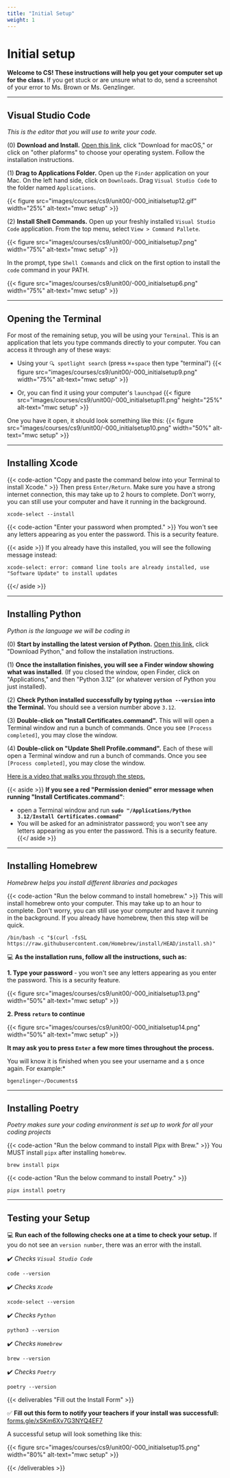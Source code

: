 ```yaml
---
title: "Initial Setup"
weight: 1
---
```


# Initial setup

**Welcome to CS! These instructions will help you get your computer set up for the class.**
If you get stuck or are unsure what to do, send a screenshot of your error to Ms. Brown or Ms. Genzlinger.


---
## Visual Studio Code
*This is the editor that you will use to write your code.*

(0) **Download and Install.** [Open this link](https://code.visualstudio.com/), click "Download for macOS," or click on "other plaforms" to choose your operating system. Follow the installation instructions.

(1) **Drag to Applications Folder.** Open up the `Finder` application on your Mac. On the left hand side, click on `Downloads`.  Drag `Visual Studio Code` to the folder named `Applications`.

{{< figure src="images/courses/cs9/unit00/-000_initialsetup12.gif" width="25%" alt-text="mwc setup" >}}

(2) **Install Shell Commands.** Open up your freshly installed `Visual Studio Code` application. From the top menu, select `View > Command Pallete`. 

{{< figure src="images/courses/cs9/unit00/-000_initialsetup7.png" width="75%" alt-text="mwc setup" >}}

In the prompt, type `Shell Commands` and click on the first option to install the `code` command in your PATH.

{{< figure src="images/courses/cs9/unit00/-000_initialsetup6.png" width="75%" alt-text="mwc setup" >}}

---

## Opening the Terminal

For most of the remaining setup, you will be using your `Terminal`. This is an application that lets you type commands directly to your computer. You can access it through any of these ways:

- Using your `🔍 spotlight search` (press `⌘`+`space` then type "terminal")
{{< figure src="images/courses/cs9/unit00/-000_initialsetup9.png" width="75%" alt-text="mwc setup" >}}

- Or, you can find it using your computer's `launchpad`
{{< figure src="images/courses/cs9/unit00/-000_initialsetup11.png" height="25%" alt-text="mwc setup" >}}


One you have it open, it should look something like this:
{{< figure src="images/courses/cs9/unit00/-000_initialsetup10.png" width="50%" alt-text="mwc setup" >}}

---
 
## Installing Xcode

{{< code-action "Copy and paste the command below into your Terminal to install Xcode." >}} Then press `Enter/Return`. Make sure you have a strong internet connection, this may take up to 2 hours to complete. Don't worry, you can still use your computer and have it running in the background. 

```shell
xcode-select --install
```


{{< code-action "Enter your password when prompted." >}} You won't see any letters appearing as you enter the password. This is a security feature.

{{< aside >}}
If you already have this installed, you will see the following message instead:
```shell
xcode-select: error: command line tools are already installed, use "Software Update" to install updates
```
{{</ aside >}}

---

## Installing Python
*Python is the language we will be coding in*

(0) **Start by installing the latest version of Python.** [Open this link](https://www.python.org/downloads/), click "Download Python," and follow the installation instructions.


(1) **Once the installation finishes, you will see a Finder window showing what was installed**.
(If you closed the window, open Finder, click on "Applications," and then "Python 3.12" (or whatever version of Python you just installed).


(2) **Check Python installed successfully by typing `python --version` into the Terminal.** You should see a version number above `3.12`.

(3) **Double-click on "Install Certificates.command".** This will will open a Terminal window and run a bunch of commands. Once you see `[Process completed]`, you may close the window.

(4) **Double-click on "Update Shell Profile.command".** Each of these will open a Terminal window and run a bunch of commands. Once you see `[Process completed]`, you may close the window.

[Here is a video that walks you through the steps.](https://youtu.be/OiCiOgeyaWA)


{{< aside >}}
**If you see a red "Permission denied" error message when running "Install Certificates.command"**:
- open a Terminal window and run **`sudo "/Applications/Python 3.12/Install Certificates.command"`**
- You will be asked for an administrator password; you won't see any letters appearing as you enter the password. This is a security feature.
{{</ aside >}}

<!-- {{< youtube "OiCiOgeyaWA" >}} -->

---

## Installing Homebrew
*Homebrew helps you install different libraries and packages*

{{< code-action "Run the below command to install homebrew." >}} This will install homebrew onto your computer. This may take up to an hour to complete. Don't worry, you can still use your computer and have it running in the background. If you already have homebrew, then this step will be quick.

```shell
/bin/bash -c "$(curl -fsSL https://raw.githubusercontent.com/Homebrew/install/HEAD/install.sh)"
```

💻 **As the installation runs, follow all the instructions, such as:**

**1. Type your password** - you won't see any letters appearing as you enter the password. This is a security feature.

{{< figure src="images/courses/cs9/unit00/-000_initialsetup13.png" width="50%" alt-text="mwc setup" >}}


**2. Press `return` to continue** 

{{< figure src="images/courses/cs9/unit00/-000_initialsetup14.png" width="50%" alt-text="mwc setup" >}}

**It may ask you to press `Enter` a few more times throughout the process.**

You will know it is finished when you see your username and a `$` once again. For example:*
```shell
bgenzlinger~/Documents$
```

---


## Installing Poetry
*Poetry makes sure your coding environment is set up to work for all your coding projects*

{{< code-action "Run the below command to install Pipx with Brew." >}} You MUST install `pipx` after installing `homebrew`. 
```shell
brew install pipx
```

{{< code-action "Run the below command to install Poetry." >}} 
```shell
pipx install poetry
```

---


## Testing your Setup



💻 **Run each of the following checks one at a time to check your setup.** If you do not see an `version number`, there was an error with the install.

✔️ *Checks `Visual Studio Code`*

```shell
code --version
```

✔️ *Checks `Xcode`*

```shell
xcode-select --version
```

✔️ *Checks `Python`*

```shell
python3 --version
```

✔️ *Checks `Homebrew`*

```shell
brew --version
```

✔️ *Checks `Poetry`*

```shell
poetry --version
```



{{< deliverables "Fill out the Install Form" >}}

✅ **Fill out this form to notify your teachers if your install was successfull:** [forms.gle/xSKm6Xv7G3NYQ4EF7](https://forms.gle/xSKm6Xv7G3NYQ4EF7)


A successful setup will look something like this:

{{< figure src="images/courses/cs9/unit00/-000_initialsetup15.png" width="80%" alt-text="mwc setup" >}}


{{< /deliverables >}}
